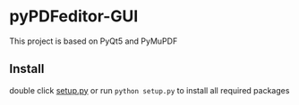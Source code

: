 # pyPDFeditor-GUI
This project is based on PyQt5 and PyMuPDF

## Install
double click [setup.py](https://github.com/Augus1999/pyPDFeditor-GUI/blob/main/setup.py) or run ```python setup.py``` to install all required packages
